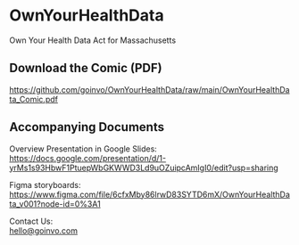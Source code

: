 # OwnYourHealthData
Own Your Health Data Act for Massachusetts

## Download the Comic (PDF)
https://github.com/goinvo/OwnYourHealthData/raw/main/OwnYourHealthData_Comic.pdf


## Accompanying Documents
  
Overview Presentation in Google Slides:
https://docs.google.com/presentation/d/1-yrMs1s93HbwF1PtuepWbGKWWD3Ld9uOZuipcAmIgI0/edit?usp=sharing

Figma storyboards:  
https://www.figma.com/file/6cfxMby86lrwD83SYTD6mX/OwnYourHealthData_v001?node-id=0%3A1

Contact Us:  
hello@goinvo.com
